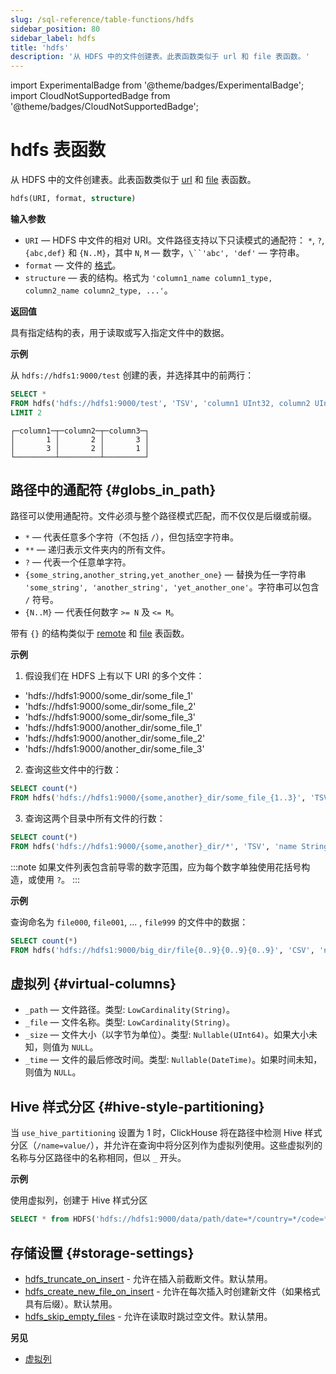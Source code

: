 ```yaml
---
slug: /sql-reference/table-functions/hdfs
sidebar_position: 80
sidebar_label: hdfs
title: 'hdfs'
description: '从 HDFS 中的文件创建表。此表函数类似于 url 和 file 表函数。'
---
```


import ExperimentalBadge from '@theme/badges/ExperimentalBadge';
import CloudNotSupportedBadge from '@theme/badges/CloudNotSupportedBadge';


# hdfs 表函数

从 HDFS 中的文件创建表。此表函数类似于 [url](../../sql-reference/table-functions/url.md) 和 [file](../../sql-reference/table-functions/file.md) 表函数。

``` sql
hdfs(URI, format, structure)
```

**输入参数**

- `URI` — HDFS 中文件的相对 URI。文件路径支持以下只读模式的通配符： `*`, `?`, `{abc,def}` 和 `{N..M}`，其中 `N`, `M` — 数字，`\``'abc', 'def'` — 字符串。
- `format` — 文件的 [格式](/sql-reference/formats)。
- `structure` — 表的结构。格式为 `'column1_name column1_type, column2_name column2_type, ...'`。

**返回值**

具有指定结构的表，用于读取或写入指定文件中的数据。

**示例**

从 `hdfs://hdfs1:9000/test` 创建的表，并选择其中的前两行：

``` sql
SELECT *
FROM hdfs('hdfs://hdfs1:9000/test', 'TSV', 'column1 UInt32, column2 UInt32, column3 UInt32')
LIMIT 2
```

``` text
┌─column1─┬─column2─┬─column3─┐
│       1 │       2 │       3 │
│       3 │       2 │       1 │
└─────────┴─────────┴─────────┘
```

## 路径中的通配符 {#globs_in_path}

路径可以使用通配符。文件必须与整个路径模式匹配，而不仅仅是后缀或前缀。

- `*` — 代表任意多个字符（不包括 `/`），但包括空字符串。
- `**` — 递归表示文件夹内的所有文件。
- `?` — 代表一个任意单字符。
- `{some_string,another_string,yet_another_one}` — 替换为任一字符串 `'some_string', 'another_string', 'yet_another_one'`。字符串可以包含 `/` 符号。
- `{N..M}` — 代表任何数字 `>= N` 及 `<= M`。

带有 `{}` 的结构类似于 [remote](remote.md) 和 [file](file.md) 表函数。

**示例**

1. 假设我们在 HDFS 上有以下 URI 的多个文件：

- 'hdfs://hdfs1:9000/some_dir/some_file_1'
- 'hdfs://hdfs1:9000/some_dir/some_file_2'
- 'hdfs://hdfs1:9000/some_dir/some_file_3'
- 'hdfs://hdfs1:9000/another_dir/some_file_1'
- 'hdfs://hdfs1:9000/another_dir/some_file_2'
- 'hdfs://hdfs1:9000/another_dir/some_file_3'

2. 查询这些文件中的行数：

<!-- -->

``` sql
SELECT count(*)
FROM hdfs('hdfs://hdfs1:9000/{some,another}_dir/some_file_{1..3}', 'TSV', 'name String, value UInt32')
```

3. 查询这两个目录中所有文件的行数：

<!-- -->

``` sql
SELECT count(*)
FROM hdfs('hdfs://hdfs1:9000/{some,another}_dir/*', 'TSV', 'name String, value UInt32')
```

:::note
如果文件列表包含前导零的数字范围，应为每个数字单独使用花括号构造，或使用 `?`。
:::

**示例**

查询命名为 `file000`, `file001`, ... , `file999` 的文件中的数据：

``` sql
SELECT count(*)
FROM hdfs('hdfs://hdfs1:9000/big_dir/file{0..9}{0..9}{0..9}', 'CSV', 'name String, value UInt32')
```

## 虚拟列 {#virtual-columns}

- `_path` — 文件路径。类型: `LowCardinality(String)`。
- `_file` — 文件名称。类型: `LowCardinality(String)`。
- `_size` — 文件大小（以字节为单位）。类型: `Nullable(UInt64)`。如果大小未知，则值为 `NULL`。
- `_time` — 文件的最后修改时间。类型: `Nullable(DateTime)`。如果时间未知，则值为 `NULL`。

## Hive 样式分区 {#hive-style-partitioning}

当 `use_hive_partitioning` 设置为 1 时，ClickHouse 将在路径中检测 Hive 样式分区（`/name=value/`），并允许在查询中将分区列作为虚拟列使用。这些虚拟列的名称与分区路径中的名称相同，但以 `_` 开头。

**示例**

使用虚拟列，创建于 Hive 样式分区

``` sql
SELECT * from HDFS('hdfs://hdfs1:9000/data/path/date=*/country=*/code=*/*.parquet') where _date > '2020-01-01' and _country = 'Netherlands' and _code = 42;
```

## 存储设置 {#storage-settings}

- [hdfs_truncate_on_insert](operations/settings/settings.md#hdfs_truncate_on_insert) - 允许在插入前截断文件。默认禁用。
- [hdfs_create_new_file_on_insert](operations/settings/settings.md#hdfs_create_new_file_on_insert) - 允许在每次插入时创建新文件（如果格式具有后缀）。默认禁用。
- [hdfs_skip_empty_files](operations/settings/settings.md#hdfs_skip_empty_files) - 允许在读取时跳过空文件。默认禁用。

**另见**

- [虚拟列](../../engines/table-engines/index.md#table_engines-virtual_columns)
